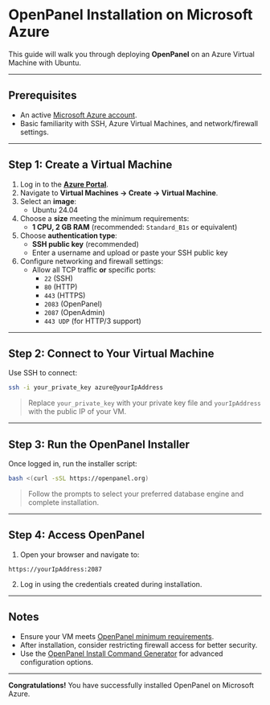 # OpenPanel Installation on Microsoft Azure

This guide will walk you through deploying **OpenPanel** on an Azure Virtual Machine with Ubuntu.

---

## Prerequisites

- An active [Microsoft Azure account](https://portal.azure.com/).
- Basic familiarity with SSH, Azure Virtual Machines, and network/firewall settings.

---

## Step 1: Create a Virtual Machine

1. Log in to the **[Azure Portal](https://portal.azure.com/)**.
2. Navigate to **Virtual Machines → Create → Virtual Machine**.
3. Select an **image**:
   - Ubuntu 24.04
4. Choose a **size** meeting the minimum requirements:
   - **1 CPU, 2 GB RAM** (recommended: `Standard_B1s` or equivalent)
5. Choose **authentication type**:
   - **SSH public key** (recommended)
   - Enter a username and upload or paste your SSH public key
6. Configure networking and firewall settings:
   - Allow all TCP traffic **or** specific ports:
     - `22` (SSH)
     - `80` (HTTP)
     - `443` (HTTPS)
     - `2083` (OpenPanel)
     - `2087` (OpenAdmin)
     - `443 UDP` (for HTTP/3 support)

---

## Step 2: Connect to Your Virtual Machine

Use SSH to connect:

```bash
ssh -i your_private_key azure@yourIpAddress
````

> Replace `your_private_key` with your private key file and `yourIpAddress` with the public IP of your VM.

---

## Step 3: Run the OpenPanel Installer

Once logged in, run the installer script:

```bash
bash <(curl -sSL https://openpanel.org)
```

> Follow the prompts to select your preferred database engine and complete installation.

---

## Step 4: Access OpenPanel

1. Open your browser and navigate to:

```
https://yourIpAddress:2087
```

2. Log in using the credentials created during installation.

---

## Notes

* Ensure your VM meets [OpenPanel minimum requirements](https://openpanel.com/docs/admin/intro/#requirements).
* After installation, consider restricting firewall access for better security.
* Use the [OpenPanel Install Command Generator](https://openpanel.com/install) for advanced configuration options.

---

**Congratulations!** You have successfully installed OpenPanel on Microsoft Azure.
